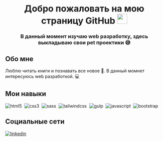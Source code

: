 <h1 align="center">Добро пожаловать на мою страницу GitHub <img src="https://github.com/blackcater/blackcater/raw/main/images/Hi.gif" height="32"/></h1>
<h3 align="center">В данный момент изучаю web разработку, здесь выкладываю свои pet проектики &#128517 </h3>

## Обо мне
<p> Люблю читать книги и познавать все новое &#128214. В данный момнет интересуюсь web разработкой. &#128187 </p>

## Мои навыки
<img alt="html5" src="https://img.shields.io/badge/html-E34F26.svg?&style=for-the-badge&logo=html5&logoColor=fff" />&nbsp;
<img alt="css3" src="https://img.shields.io/badge/css-1572B6.svg?&style=for-the-badge&logo=css3&logoColor=fff" />&nbsp;
<img alt="sass" src="https://img.shields.io/badge/sass-CF649A.svg?&style=for-the-badge&logo=sass&logoColor=fff" />&nbsp;
<img alt="tailwindcss" src="https://img.shields.io/badge/tailwindcss-06B6D4.svg?&style=for-the-badge&logo=tailwindcss&logoColor=fff" />&nbsp;
<img alt="gulp" src="https://img.shields.io/badge/gulp-CF4647.svg?&style=for-the-badge&logo=gulp&logoColor=fff" />&nbsp;
<img alt="javascript" src="https://img.shields.io/badge/javascript-F7DF1E.svg?&style=for-the-badge&logo=javascript&logoColor=fff" />&nbsp;
<img alt="bootstrap" src="https://img.shields.io/badge/bootstrap-7610F7.svg?&style=for-the-badge&logo=bootstrap&logoColor=fff" />&nbsp;

## Социальные сети
<a href="https://www.linkedin.com/in/%D0%B0%D0%BB%D0%B5%D0%BA%D1%81%D0%B0%D0%BD%D0%B4%D1%80-%D0%BE%D0%B2%D1%87%D0%B0%D1%80%D0%BE%D0%B2-8524531bb/" target="_blank"><img alt="linkedin" src="https://img.shields.io/badge/linkedin-0A66C2.svg?&style=for-the-badge&logo=linkedin&logoColor=fff" /></a>
